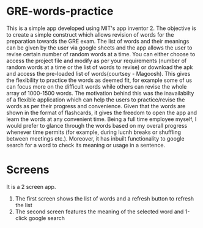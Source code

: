 # GRE-words-practice

This is a simple app developed using MIT's app inventor 2. The objective is to create a simple construct which allows revision of words for the preparation towards the GRE exam. The list of words and their meanings can be given by the user via google sheets and the app allows the user to revise certain number of random words at a time. You can either choose to access the project file and modify as per your requirements (number of random words at a time or the list of words to revise) or download the apk and access the pre-loaded list of words(courtsey - Magoosh). This gives the flexibility to practice the words as deemed fit, for example some of us can focus more on the difficult words while others can revise the whole array of 1000-1500 words. The motivation behind this was the inavailabilty of a flexible application which can help the users to practice/revise the words as per their progress and convenience. Given that the words are shown in the format of flashcards, it gives the freedom to open the app and learn the words at any convenient time. Being a full time employee myself, I would prefer to glance through the words based on my overall progress whenever time permits (for example, during lucnh breaks or shuffling between meetings etc.). Moreover, it has inbuilt functionality to google search for a word to check its meaning or usage in a sentence.

# Screens

It is a 2 screen app.
1. The first screen shows the list of words and a refresh button to refresh the list
2. The second screen features the meaning of the selected word and 1-click google search
